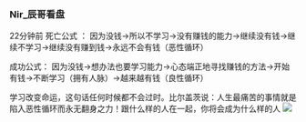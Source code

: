 ### Nir_辰哥看盘

22分钟前
死亡公式 ：
因为没钱→所以不学习→没有赚钱的能力→继续没有钱→继续不学习→继续没有赚到钱→永远不会有钱（恶性循环）

成功公式：
因为没钱→想办法也要学习能力→心态端正地寻找赚钱的方法→开始有钱→不断学习（拥有人脉）→越来越有钱（良性循环）          

学习改变命运，这句话任何时候都不会过时。比尔盖茨说：人生最痛苦的事情就是陷入恶性循环而永无翻身之力！跟什么样的人在一起，你将会成为什么样的人
![](https://wx4.sinaimg.cn/large/d8b41602ly1gk3sk1we7wg20b10jn7wy.gif)
